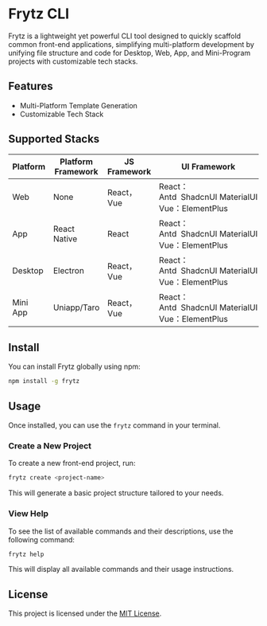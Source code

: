 # Frytz CLI

Frytz is a lightweight yet powerful CLI tool designed to quickly scaffold common front-end applications, simplifying multi-platform development by unifying file structure and code for Desktop, Web, App, and Mini-Program projects with customizable tech stacks.

## Features

- Multi-Platform Template Generation
- Customizable Tech Stack

## Supported Stacks

| Platform | Platform Framework | JS Framework | UI Framework                                              |
| -------- | ------------------ | ------------ | --------------------------------------------------------- |
| Web      | None               | React，Vue   | React：Antd  ShadcnUI MaterialUI<br />Vue：ElementPlus |
| App      | React Native       | React        | React：Antd  ShadcnUI MaterialUI<br />Vue：ElementPlus |
| Desktop  | Electron           | React，Vue   | React：Antd  ShadcnUI MaterialUI<br />Vue：ElementPlus |
| Mini App | Uniapp/Taro        | React，Vue   | React：Antd  ShadcnUI MaterialUI<br />Vue：ElementPlus |

## Install

You can install Frytz globally using npm:

```bash
npm install -g frytz
```

## Usage

Once installed, you can use the `frytz` command in your terminal.

### Create a New Project

To create a new front-end project, run:

```bash
frytz create <project-name>
```

This will generate a basic project structure tailored to your needs.

### View Help

To see the list of available commands and their descriptions, use the following command:

```bash
frytz help
```

This will display all available commands and their usage instructions.

## License

This project is licensed under the [MIT License](https://opensource.org/licenses/MIT).
